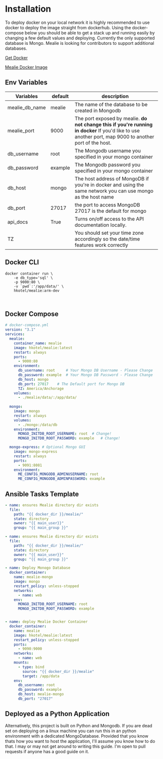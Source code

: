 # Installation
To deploy docker on your local network it is highly recommended to use docker to deploy the image straight from dockerhub. Using the docker-compose below you should be able to get a stack up and running easily by changing a few default values and deploying. Currently the only supported database is Mongo. Mealie is looking for contributors to support additional databases. 


[Get Docker](https://docs.docker.com/get-docker/)

[Mealie Docker Image](https://hub.docker.com/r/hkotel/mealie)

## Env Variables

| Variables      | default | description                                                                                                                                             |
| -------------- | ------- | ------------------------------------------------------------------------------------------------------------------------------------------------------- |
| mealie_db_name | mealie  | The name of the database to be created in Mongodb                                                                                                       |
| mealie_port    | 9000    | The port exposed by mealie. **do not change this if you're running in docker** If you'd like to use another port, map 9000 to another port of the host. |
| db_username    | root    | The Mongodb username you specified in your mongo container                                                                                              |
| db_password    | example | The Mongodb password you specified in your mongo container                                                                                              |
| db_host        | mongo   | The host address of MongoDB if you're in docker and using the same network you can use mongo as the host name                                           |
| db_port        | 27017   | the port to access MongoDB 27017 is the default for mongo                                                                                               |
| api_docs       | True    | Turns on/off access to the API documentation locally.                                                                                                   |
| TZ             |         | You should set your time zone accordingly so the date/time features work correctly                                                                      |

## Docker CLI

```shell
docker container run \
    -e db_type='sql' \
    -p 9000:80 \
    -v `pwd`:'/app/data/' \
    hkotel/mealie:arm-dev


```

```shell
```


## Docker Compose

```yaml
# docker-compose.yml
version: "3.1"
services:
  mealie:
    container_name: mealie
    image: hkotel/mealie:latest
    restart: always
    ports:
      - 9000:80
    environment:
      db_username: root     # Your Mongo DB Username - Please Change
      db_password: example  # Your Mongo DB Password - Please Change
      db_host: mongo
      db_port: 27017    # The Default port for Mongo DB
      TZ: America/Anchorage
    volumes:
      - ./mealie/data/:/app/data/
      
  mongo:
    image: mongo
    restart: always
    volumes:
      - ./mongo:/data/db  
    environment:
      MONGO_INITDB_ROOT_USERNAME: root  # Change!
      MONGO_INITDB_ROOT_PASSWORD: example   # Change!

  mongo-express: # Optional Mongo GUI
    image: mongo-express
    restart: always
    ports:
      - 9091:8081
    environment:
      ME_CONFIG_MONGODB_ADMINUSERNAME: root
      ME_CONFIG_MONGODB_ADMINPASSWORD: example

```

## Ansible Tasks Template

```yaml
- name: ensures Mealie directory dir exists
  file:
    path: "{{ docker_dir }}/mealie/"
    state: directory
    owner: "{{ main_user}}"
    group: "{{ main_group }}"

- name: ensures Mealie directory dir exists
  file:
    path: "{{ docker_dir }}/mealie/"
    state: directory
    owner: "{{ main_user}}"
    group: "{{ main_group }}"

- name: Deploy Monogo Database
  docker_container:
    name: mealie-mongo
    image: mongo
    restart_policy: unless-stopped
    networks:
      - name: web
    env:
      MONGO_INITDB_ROOT_USERNAME: root
      MONGO_INITDB_ROOT_PASSWORD: example


- name: deploy Mealie Docker Container
  docker_container:
    name: mealie
    image: hkotel/mealie:latest
    restart_policy: unless-stopped
    ports:
      - 9090:9000
    networks:
      - name: web
    mounts:
      - type: bind
        source: "{{ docker_dir }}/mealie"
        target: /app/data
    env:
      db_username: root
      db_password: example
      db_host: mealie-mongo
      db_port: "27017"

```

## Deployed as a Python Application
Alternatively, this project is built on Python and Mongodb. If you are dead set on deploying on a linux machine you can run this in an python environment with a dedicated MongoDatabase. Provided that you know thats how you want to host the application, I'll assume you know how to do that. I may or may not get around to writing this guide. I'm open to pull requests if anyone has a good guide on it. 